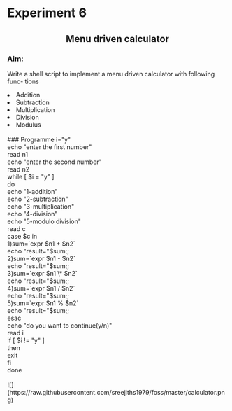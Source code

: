 # <Text align="center">Experiment 6 </Textext>
## <center>Menu driven calculator</center>
### Aim:
Write a shell script to implement a menu driven calculator with following func-
tions
<li>Addition</li>
<li>Subtraction</li>
<li>Multiplication</li>
<li>Division</li>
<li>Modulus</li>
</br>
### Programme
i="y"<br>
echo "enter the first number"<br>
read n1<br>
echo "enter the second number"<br>
read n2<br>
while [ $i = "y" ]<br>
	do<br>
	echo "1-addition"<br>
	echo "2-subtraction"<br>
	echo "3-multiplication"<br>
	echo "4-division"<br>
	echo "5-modulo division"<br>
	read c<br>
	case $c in<br>
1)sum=`expr $n1 + $n2`<br>
	echo "result="$sum;;<br>
2)sum=`expr $n1 - $n2`<br>
	echo "result="$sum;;<br>
3)sum=`expr $n1 \* $n2`<br>
	echo "result="$sum;;<br>
4)sum=`expr $n1 / $n2`<br>
	echo "result="$sum;;<br>
5)sum=`expr $n1 % $n2`<br>
	echo "result="$sum;;<br>
esac<br>
	echo "do you want to continue(y/n)"<br>
read i<br>
if [ $i != "y" ]<br>
	then<br>
	exit<br>
fi<br>
done<br>
<br>
![](https://raw.githubusercontent.com/sreejiths1979/foss/master/calculator.png)
